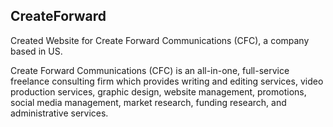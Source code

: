 ## CreateForward

Created Website for Create Forward Communications (CFC), a company based in US.

Create Forward Communications (CFC) is an all-in-one, full-service freelance consulting firm which provides writing and editing services, video production services, graphic design, website management, promotions, social media management, market research, funding research, and administrative services.

